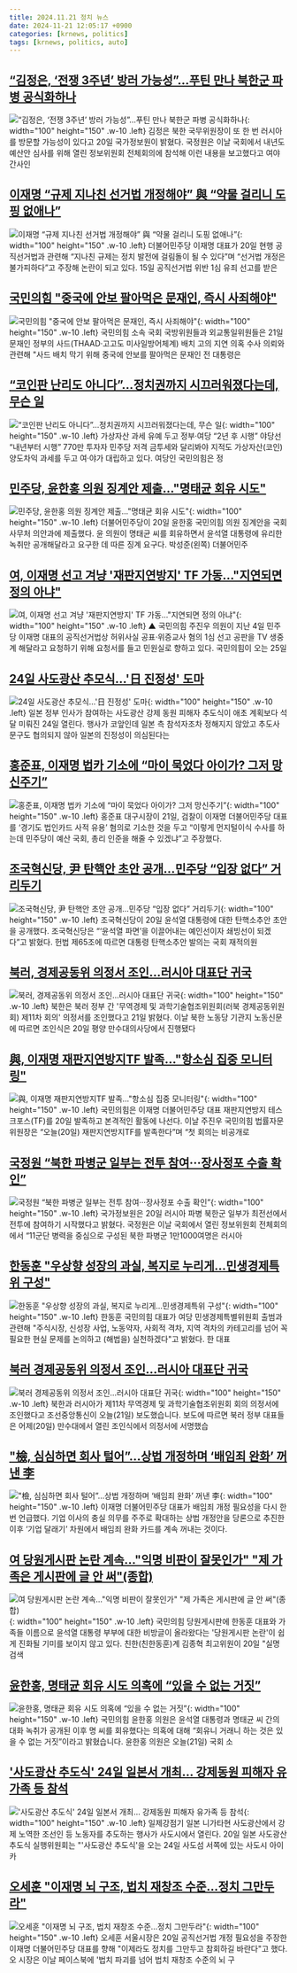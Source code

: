 ```yaml
---
title: 2024.11.21 정치 뉴스
date: 2024-11-21 12:05:17 +0900
categories: [krnews, politics]
tags: [krnews, politics, auto]
---
```

## [“김정은, ‘전쟁 3주년’ 방러 가능성”…푸틴 만나 북한군 파병 공식화하나](https://n.news.naver.com/mnews/article/081/0003496871)

![“김정은, ‘전쟁 3주년’ 방러 가능성”…푸틴 만나 북한군 파병 공식화하나](https://mimgnews.pstatic.net/image/origin/081/2024/11/20/3496871.jpg?type=nf220_150){: width="100" height="150" .w-10 .left}
김정은 북한 국무위원장이 또 한 번 러시아를 방문할 가능성이 있다고 20일 국가정보원이 밝혔다. 국정원은 이날 국회에서 내년도 예산안 심사를 위해 열린 정보위원회 전체회의에 참석해 이런 내용을 보고했다고 여야 간사인

## [이재명 “규제 지나친 선거법 개정해야” 與 “약물 걸리니 도핑 없애나”](https://n.news.naver.com/mnews/article/020/0003599377)

![이재명 “규제 지나친 선거법 개정해야” 與 “약물 걸리니 도핑 없애나”](https://mimgnews.pstatic.net/image/origin/020/2024/11/21/3599377.jpg?type=nf220_150){: width="100" height="150" .w-10 .left}
더불어민주당 이재명 대표가 20일 현행 공직선거법과 관련해 “지나친 규제는 정치 발전에 걸림돌이 될 수 있다”며 “선거법 개정은 불가피하다”고 주장해 논란이 되고 있다. 15일 공직선거법 위반 1심 유죄 선고를 받은

## [국민의힘 "중국에 안보 팔아먹은 문재인, 즉시 사죄해야"](https://n.news.naver.com/mnews/article/003/0012916636)

![국민의힘 "중국에 안보 팔아먹은 문재인, 즉시 사죄해야"](https://mimgnews.pstatic.net/image/origin/003/2024/11/21/12916636.jpg?type=nf220_150){: width="100" height="150" .w-10 .left}
국민의힘 소속 국회 국방위원들과 외교통일위원들은 21일 문재인 정부의 사드(THAAD·고고도 미사일방어체계) 배치 고의 지연 의혹 수사 의뢰와 관련해 "사드 배치 막기 위해 중국에 안보를 팔아먹은 문재인 전 대통령은

## [“코인판 난리도 아니다”…정치권까지 시끄러워졌다는데, 무슨 일](https://n.news.naver.com/mnews/article/009/0005400132)

![“코인판 난리도 아니다”…정치권까지 시끄러워졌다는데, 무슨 일](https://mimgnews.pstatic.net/image/origin/009/2024/11/20/5400132.jpg?type=nf220_150){: width="100" height="150" .w-10 .left}
가상자산 과세 유예 두고 정부·여당 “2년 후 시행” 야당선 “내년부터 시행” 770만 투자자 민주당 저격 금투세와 달리봐야 지적도 가상자산(코인) 양도차익 과세를 두고 여·야가 대립하고 있다. 여당인 국민의힘은 정

## [민주당, 윤한홍 의원 징계안 제출…"명태균 회유 시도"](https://n.news.naver.com/mnews/article/018/0005890030)

![민주당, 윤한홍 의원 징계안 제출…"명태균 회유 시도"](https://mimgnews.pstatic.net/image/origin/018/2024/11/20/5890030.jpg?type=nf220_150){: width="100" height="150" .w-10 .left}
더불어민주당이 20일 윤한홍 국민의힘 의원 징계안을 국회 사무처 의안과에 제출했다. 윤 의원이 명태균 씨를 회유하면서 윤석열 대통령에 유리한 녹취만 공개해달라고 요구한 데 따른 징계 요구다. 박성준(왼쪽) 더불어민주

## [여, 이재명 선고 겨냥 '재판지연방지' TF 가동…"지연되면 정의 아냐"](https://n.news.naver.com/mnews/article/055/0001208013)

![여, 이재명 선고 겨냥 '재판지연방지' TF 가동…"지연되면 정의 아냐"](https://mimgnews.pstatic.net/image/origin/055/2024/11/20/1208013.jpg?type=nf220_150){: width="100" height="150" .w-10 .left}
▲ 국민의힘 주진우 의원이 지난 4일 민주당 이재명 대표의 공직선거법상 허위사실 공표·위증교사 혐의 1심 선고 공판을 TV 생중계 해달라고 요청하기 위해 요청서를 들고 민원실로 향하고 있다. 국민의힘이 오는 25일

## [24일 사도광산 추모식…'日 진정성' 도마](https://n.news.naver.com/mnews/article/011/0004417723)

![24일 사도광산 추모식…'日 진정성' 도마](https://mimgnews.pstatic.net/image/origin/011/2024/11/20/4417723.jpg?type=nf220_150){: width="100" height="150" .w-10 .left}
일본 정부 인사가 참여하는 사도광산 강제 동원 피해자 추도식이 애초 계획보다 석 달 미뤄진 24일 열린다. 행사가 코앞인데 일본 측 참석자조차 정해지지 않았고 추도사 문구도 협의되지 않아 일본의 진정성이 의심된다는

## [홍준표, 이재명 법카 기소에 “마이 묵었다 아이가? 그저 망신주기”](https://n.news.naver.com/mnews/article/028/0002717225)

![홍준표, 이재명 법카 기소에 “마이 묵었다 아이가? 그저 망신주기”](https://mimgnews.pstatic.net/image/origin/028/2024/11/21/2717225.jpg?type=nf220_150){: width="100" height="150" .w-10 .left}
홍준표 대구시장이 21일, 검찰이 이재명 더불어민주당 대표를 ‘경기도 법인카드 사적 유용’ 혐의로 기소한 것을 두고 “이렇게 먼지털이식 수사를 하는데 민주당이 예산 국회, 총리 인준을 해줄 수 있겠냐”고 주장했다.

## [조국혁신당, 尹 탄핵안 초안 공개…민주당 “입장 없다” 거리두기](https://n.news.naver.com/mnews/article/020/0003599325)

![조국혁신당, 尹 탄핵안 초안 공개…민주당 “입장 없다” 거리두기](https://mimgnews.pstatic.net/image/origin/020/2024/11/20/3599325.jpg?type=nf220_150){: width="100" height="150" .w-10 .left}
조국혁신당이 20일 윤석열 대통령에 대한 탄핵소추안 초안을 공개했다. 조국혁신당은 “‘윤석열 파면’을 이끌어내는 예인선이자 쇄빙선이 되겠다”고 밝혔다. 헌법 제65조에 따르면 대통령 탄핵소추안 발의는 국회 재적의원

## [북러, 경제공동위 의정서 조인…러시아 대표단 귀국](https://n.news.naver.com/mnews/article/003/0012915880)

![북러, 경제공동위 의정서 조인…러시아 대표단 귀국](https://mimgnews.pstatic.net/image/origin/003/2024/11/21/12915880.jpg?type=nf220_150){: width="100" height="150" .w-10 .left}
북한은 북러 정부 간 '무역경제 및 과학기술협조위원회(러북 경제공동위원회) 제11차 회의' 의정서를 조인했다고 21일 밝혔다. 이날 북한 노동당 기관지 노동신문에 따르면 조인식은 20일 평양 만수대의사당에서 진행됐다

## [與, 이재명 재판지연방지TF 발족…"항소심 집중 모니터링"](https://n.news.naver.com/mnews/article/018/0005889627)

![與, 이재명 재판지연방지TF 발족…"항소심 집중 모니터링"](https://mimgnews.pstatic.net/image/origin/018/2024/11/20/5889627.jpg?type=nf220_150){: width="100" height="150" .w-10 .left}
국민의힘은 이재명 더불어민주당 대표 재판지연방지 테스크포스(TF)를 20일 발족하고 본격적인 활동에 나선다. 이날 주진우 국민의힘 법률자문위원장은 “오늘(20일) 재판지연방지TF를 발족한다”며 “첫 회의는 비공개로

## [국정원 “북한 파병군 일부는 전투 참여···장사정포 수출 확인”](https://n.news.naver.com/mnews/article/032/0003333639)

![국정원 “북한 파병군 일부는 전투 참여···장사정포 수출 확인”](https://mimgnews.pstatic.net/image/origin/032/2024/11/20/3333639.jpg?type=nf220_150){: width="100" height="150" .w-10 .left}
국가정보원은 20일 러시아 파병 북한군 일부가 최전선에서 전투에 참여하기 시작했다고 밝혔다. 국정원은 이날 국회에서 열린 정보위원회 전체회의에서 “11군단 병력을 중심으로 구성된 북한 파병군 1만1000여명은 러시아

## [한동훈 "우상향 성장의 과실, 복지로 누리게...민생경제특위 구성"](https://n.news.naver.com/mnews/article/008/0005117389)

![한동훈 "우상향 성장의 과실, 복지로 누리게...민생경제특위 구성"](https://mimgnews.pstatic.net/image/origin/008/2024/11/21/5117389.jpg?type=nf220_150){: width="100" height="150" .w-10 .left}
한동훈 국민의힘 대표가 여당 민생경제특별위원회 출범과 관련해 "주식시장, 신성장 사업, 노동약자, 사회적 격차, 지역 격차의 카테고리를 넘어 꼭 필요한 현실 문제를 논의하고 (해법을) 실천하겠다"고 밝혔다. 한 대표

## [북러 경제공동위 의정서 조인…러시아 대표단 귀국](https://n.news.naver.com/mnews/article/422/0000693732)

![북러 경제공동위 의정서 조인…러시아 대표단 귀국](https://mimgnews.pstatic.net/image/origin/422/2024/11/21/693732.jpg?type=nf220_150){: width="100" height="150" .w-10 .left}
북한과 러시아가 제11차 무역경제 및 과학기술협조위원회 회의 의정서에 조인했다고 조선중앙통신이 오늘(21일) 보도했습니다. 보도에 따르면 북러 정부 대표들은 어제(20일) 만수대에서 열린 조인식에서 의정서에 서명했습

## ["檢, 심심하면 회사 털어”…상법 개정하며 ‘배임죄 완화’ 꺼낸 李](https://n.news.naver.com/mnews/article/011/0004417816)

!["檢, 심심하면 회사 털어”…상법 개정하며 ‘배임죄 완화’ 꺼낸 李](https://mimgnews.pstatic.net/image/origin/011/2024/11/21/4417816.jpg?type=nf220_150){: width="100" height="150" .w-10 .left}
이재명 더불어민주당 대표가 배임죄 개정 필요성을 다시 한 번 언급했다. 기업 이사의 충실 의무를 주주로 확대하는 상법 개정안을 당론으로 추진한 이후 ‘기업 달래기’ 차원에서 배임죄 완화 카드를 계속 꺼내는 것이다.

## [여 당원게시판 논란 계속…"익명 비판이 잘못인가" "제 가족은 게시판에 글 안 써"(종합)](https://n.news.naver.com/mnews/article/003/0012913965)

![여 당원게시판 논란 계속…"익명 비판이 잘못인가" "제 가족은 게시판에 글 안 써"(종합)](https://mimgnews.pstatic.net/image/origin/003/2024/11/20/12913965.jpg?type=nf220_150){: width="100" height="150" .w-10 .left}
국민의힘 당원게시판에 한동훈 대표와 가족들 이름으로 윤석열 대통령 부부에 대한 비방글이 올라왔다는 '당원게시판 논란'이 쉽게 진화될 기미를 보이지 않고 있다. 친한(친한동훈)계 김종혁 최고위원이 20일 "실명 검색

## [윤한홍, 명태균 회유 시도 의혹에 “있을 수 없는 거짓”](https://n.news.naver.com/mnews/article/056/0011842399)

![윤한홍, 명태균 회유 시도 의혹에 “있을 수 없는 거짓”](https://mimgnews.pstatic.net/image/origin/056/2024/11/21/11842399.jpg?type=nf220_150){: width="100" height="150" .w-10 .left}
국민의힘 윤한홍 의원은 윤석열 대통령과 명태균 씨 간의 대화 녹취가 공개된 이후 명 씨를 회유했다는 의혹에 대해 “회유니 거래니 하는 것은 있을 수 없는 거짓”이라고 밝혔습니다. 윤한홍 의원은 오늘(21일) 국회 소

## ['사도광산 추도식' 24일 일본서 개최… 강제동원 피해자 유가족 등 참석](https://n.news.naver.com/mnews/article/082/0001298682)

!['사도광산 추도식' 24일 일본서 개최… 강제동원 피해자 유가족 등 참석](https://mimgnews.pstatic.net/image/origin/082/2024/11/20/1298682.jpg?type=nf220_150){: width="100" height="150" .w-10 .left}
일제강점기 일본 니가타현 사도광산에서 강제 노역한 조선인 등 노동자를 추도하는 행사가 사도시에서 열린다. 20일 일본 사도광산 추도식 실행위원회는 "'사도광산 추도식'을 오는 24일 사도섬 서쪽에 있는 사도시 아이카

## [오세훈 "이재명 뇌 구조, 법치 재창조 수준…정치 그만두라"](https://n.news.naver.com/mnews/article/015/0005059594)

![오세훈 "이재명 뇌 구조, 법치 재창조 수준…정치 그만두라"](https://mimgnews.pstatic.net/image/origin/015/2024/11/20/5059594.jpg?type=nf220_150){: width="100" height="150" .w-10 .left}
오세훈 서울시장은 20일 공직선거법 개정 필요성을 주장한 이재명 더불어민주당 대표를 향해 "이제라도 정치를 그만두고 참회하길 바란다"고 했다. 오 시장은 이날 페이스북에 '법치 파괴를 넘어 법치 재창조 수준의 뇌 구

